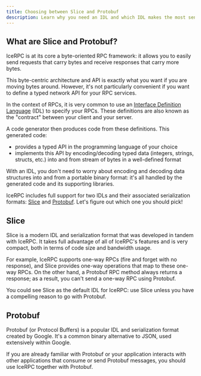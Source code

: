 ```yaml
---
title: Choosing between Slice and Protobuf
description: Learn why you need an IDL and which IDL makes the most sense for you.
---
```


## What are Slice and Protobuf?

IceRPC is at its core a byte-oriented RPC framework: it allows you to easily send requests that carry bytes and receive
responses that carry more bytes.

This byte-centric architecture and API is exactly what you want if you are moving bytes around. However, it's not
particularly convenient if you want to define a typed network API for your RPC services.

In the context of RPCs, it is very common to use an [Interface Definition Language] (IDL) to specify your RPCs. These
definitions are also known as the "contract" between your client and your server.

A code generator then produces code from these definitions. This generated code:

- provides a typed API in the programming language of your choice
- implements this API by encoding/decoding typed data (integers, strings, structs, etc.) into and from stream of bytes
in a well-defined format

With an IDL, you don't need to worry about encoding and decoding data structures into and from a portable binary format:
it's all handled by the generated code and its supporting libraries.

IceRPC includes full support for two IDLs and their associated serialization formats: [Slice] and [Protobuf]. Let's
figure out which one you should pick!

## Slice

Slice is a modern IDL and serialization format that was developed in tandem with IceRPC. It takes full advantage of all
of IceRPC's features and is very compact, both in terms of code size and bandwidth usage.

For example, IceRPC supports one-way RPCs (fire and forget with no response), and Slice provides one-way operations that
map to these one-way RPCs. On the other hand, a Protobuf RPC method always returns a response; as a result, you can't
send a one-way RPC using Protobuf.

You could see Slice as the default IDL for IceRPC: use Slice unless you have a compelling reason to go with Protobuf.

## Protobuf

Protobuf (or Protocol Buffers) is a popular IDL and serialization format created by Google. It's a common binary
alternative to JSON, used extensively within Google.

If you are already familiar with Protobuf or your application interacts with other applications that consume or send
Protobuf messages, you should use IceRPC together with Protobuf.

[Interface Definition Language]: https://en.wikipedia.org/wiki/Interface_description_language
[Protobuf]: https://en.wikipedia.org/wiki/Protocol_Buffers
[Slice]: ../slice
